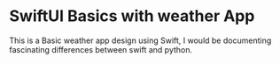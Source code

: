 <h1> SwiftUI Basics with weather App </h1>

<p> This is a Basic weather app design using Swift, I would be documenting fascinating differences between swift and python. </p>
